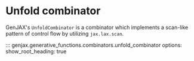 # Unfold combinator

GenJAX's `UnfoldCombinator` is a combinator which implements a scan-like pattern of control flow by utilizing `jax.lax.scan`.

::: genjax.generative_functions.combinators.unfold_combinator
    options:
      show_root_heading: true
